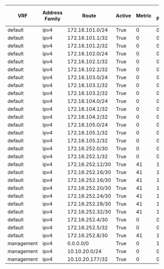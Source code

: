 


| VRF | Address Family | Route | Active | Metric | Route Preference | Source Protocol | M Best | U Best | Next Hop Index | Next Hop | Best Unicast Nexthop | Metric | Route Preference | Source Protocol | Updated |
| --- | -------------- | ----- | ------ | ------ | ---------------- | --------------- | ------ | ------ | -------------- | -------- | -------------------- | ------ | ---------------- | --------------- | ------- |
| default | ipv4 | 172.16.101.0/24 | True | 0 | 0 | direct | 0 | 1 | 1 | 172.16.101.2 | True | 0 | 0 | direct | 02:47:57 |
| default | ipv4 | 172.16.101.1/32 | True | 0 | 0 | hsrp | 0 | 1 | 1 | 172.16.101.1 | True | 0 | 0 | hsrp | 02:47:36 |
| default | ipv4 | 172.16.101.2/32 | True | 0 | 0 | local | 0 | 1 | 1 | 172.16.101.2 | True | 0 | 0 | local | 02:47:57 |
| default | ipv4 | 172.16.102.0/24 | True | 0 | 0 | direct | 0 | 1 | 1 | 172.16.102.2 | True | 0 | 0 | direct | 02:17:04 |
| default | ipv4 | 172.16.102.1/32 | True | 0 | 0 | hsrp | 0 | 1 | 1 | 172.16.102.1 | True | 0 | 0 | hsrp | 02:16:43 |
| default | ipv4 | 172.16.102.2/32 | True | 0 | 0 | local | 0 | 1 | 1 | 172.16.102.2 | True | 0 | 0 | local | 02:17:04 |
| default | ipv4 | 172.16.103.0/24 | True | 0 | 0 | direct | 0 | 1 | 1 | 172.16.103.2 | True | 0 | 0 | direct | 02:17:03 |
| default | ipv4 | 172.16.103.1/32 | True | 0 | 0 | hsrp | 0 | 1 | 1 | 172.16.103.1 | True | 0 | 0 | hsrp | 02:16:21 |
| default | ipv4 | 172.16.103.2/32 | True | 0 | 0 | local | 0 | 1 | 1 | 172.16.103.2 | True | 0 | 0 | local | 02:17:03 |
| default | ipv4 | 172.16.104.0/24 | True | 0 | 0 | direct | 0 | 1 | 1 | 172.16.104.2 | True | 0 | 0 | direct | 02:17:03 |
| default | ipv4 | 172.16.104.1/32 | True | 0 | 0 | hsrp | 0 | 1 | 1 | 172.16.104.1 | True | 0 | 0 | hsrp | 02:16:21 |
| default | ipv4 | 172.16.104.2/32 | True | 0 | 0 | local | 0 | 1 | 1 | 172.16.104.2 | True | 0 | 0 | local | 02:17:03 |
| default | ipv4 | 172.16.105.0/24 | True | 0 | 0 | direct | 0 | 1 | 1 | 172.16.105.2 | True | 0 | 0 | direct | 02:17:03 |
| default | ipv4 | 172.16.105.1/32 | True | 0 | 0 | hsrp | 0 | 1 | 1 | 172.16.105.1 | True | 0 | 0 | hsrp | 02:16:21 |
| default | ipv4 | 172.16.105.2/32 | True | 0 | 0 | local | 0 | 1 | 1 | 172.16.105.2 | True | 0 | 0 | local | 02:17:03 |
| default | ipv4 | 172.16.252.0/30 | True | 0 | 0 | direct | 0 | 1 | 1 | 172.16.252.1 | True | 0 | 0 | direct | 02:47:59 |
| default | ipv4 | 172.16.252.1/32 | True | 0 | 0 | local | 0 | 1 | 1 | 172.16.252.1 | True | 0 | 0 | local | 02:47:59 |
| default | ipv4 | 172.16.252.12/30 | True | 41 | 110 | ospf | 0 | 1 | 1 | 172.16.252.6 | True | 41 | 110 | ospf | 02:47:47 |
| default | ipv4 | 172.16.252.16/30 | True | 41 | 110 | ospf | 0 | 2 | 1 | 172.16.252.2 | True | 41 | 110 | ospf | 02:47:47 |
| default | ipv4 | 172.16.252.16/30 | True | 41 | 110 | ospf | 0 | 2 | 2 | 172.16.252.6 | True | 41 | 110 | ospf | 02:47:47 |
| default | ipv4 | 172.16.252.20/30 | True | 41 | 110 | ospf | 0 | 1 | 1 | 172.16.252.2 | True | 41 | 110 | ospf | 02:47:50 |
| default | ipv4 | 172.16.252.24/30 | True | 41 | 110 | ospf | 0 | 1 | 1 | 172.16.252.2 | True | 41 | 110 | ospf | 02:47:50 |
| default | ipv4 | 172.16.252.28/30 | True | 41 | 110 | ospf | 0 | 1 | 1 | 172.16.252.6 | True | 41 | 110 | ospf | 02:47:47 |
| default | ipv4 | 172.16.252.32/30 | True | 41 | 110 | ospf | 0 | 1 | 1 | 172.16.252.6 | True | 41 | 110 | ospf | 02:47:47 |
| default | ipv4 | 172.16.252.4/30 | True | 0 | 0 | direct | 0 | 1 | 1 | 172.16.252.5 | True | 0 | 0 | direct | 02:47:59 |
| default | ipv4 | 172.16.252.5/32 | True | 0 | 0 | local | 0 | 1 | 1 | 172.16.252.5 | True | 0 | 0 | local | 02:47:59 |
| default | ipv4 | 172.16.252.8/30 | True | 41 | 110 | ospf | 0 | 1 | 1 | 172.16.252.2 | True | 41 | 110 | ospf | 02:47:50 |
| management | ipv4 | 0.0.0.0/0 | True | 0 | 1 | static | 0 | 1 | 1 | 10.10.20.254 | True | 0 | 1 | static | 02:41:57 |
| management | ipv4 | 10.10.20.0/24 | True | 0 | 0 | direct | 0 | 1 | 1 | 10.10.20.177 | True | 0 | 0 | direct | 02:47:55 |
| management | ipv4 | 10.10.20.177/32 | True | 0 | 0 | local | 0 | 1 | 1 | 10.10.20.177 | True | 0 | 0 | local | 02:47:55 |